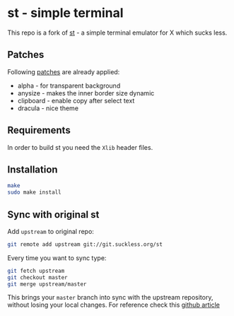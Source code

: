 # st - simple terminal

This repo is a fork of [st](https://st.suckless.org) - a simple terminal emulator for X which sucks less.

## Patches

Following [patches](https://st.suckless.org/patches/) are already applied:

- alpha - for transparent background
- anysize - makes the inner border size dynamic
- clipboard - enable copy after select text
- dracula - nice theme

## Requirements

In order to build st you need the `Xlib` header files.

## Installation

```sh
make
sudo make install
```

## Sync with original st

Add `upstream` to original repo:

```sh
git remote add upstream git://git.suckless.org/st
```

Every time you want to sync type:

```sh
git fetch upstream
git checkout master
git merge upstream/master
```

This brings your `master` branch into sync with the upstream repository, without losing your local changes.
For reference check this [github article](https://help.github.com/articles/syncing-a-fork/)
